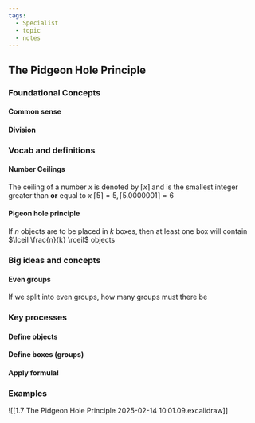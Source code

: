 ```yaml
---
tags:
  - Specialist
  - topic
  - notes
---
```

## The Pidgeon Hole Principle
### Foundational Concepts 
#### Common sense
#### Division

### Vocab and definitions
#### Number Ceilings
The ceiling of a number $x$ is denoted by $\lceil x \rceil$ and is the smallest integer greater than **or** equal to $x$ 
$\lceil 5 \rceil = 5, \lceil 5.0000001 \rceil = 6$  

#### Pigeon hole principle
If $n$ objects are to be placed in $k$ boxes, then at least one box will contain $\lceil \frac{n}{k} \rceil$ objects 

### Big ideas and concepts
#### Even groups
If we split into even groups, how many groups must there be

### Key processes
#### Define objects
#### Define boxes (groups)
#### Apply formula!


### Examples
![[1.7 The Pidgeon Hole Principle 2025-02-14 10.01.09.excalidraw]]